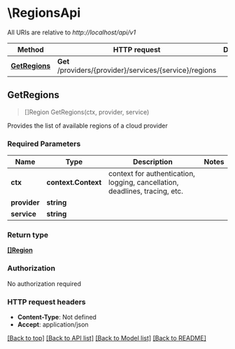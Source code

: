 # \RegionsApi

All URIs are relative to *http://localhost/api/v1*

Method | HTTP request | Description
------------- | ------------- | -------------
[**GetRegions**](RegionsApi.md#GetRegions) | **Get** /providers/{provider}/services/{service}/regions | 



## GetRegions

> []Region GetRegions(ctx, provider, service)


Provides the list of available regions of a cloud provider

### Required Parameters


Name | Type | Description  | Notes
------------- | ------------- | ------------- | -------------
**ctx** | **context.Context** | context for authentication, logging, cancellation, deadlines, tracing, etc.
**provider** | **string**|  | 
**service** | **string**|  | 

### Return type

[**[]Region**](Region.md)

### Authorization

No authorization required

### HTTP request headers

- **Content-Type**: Not defined
- **Accept**: application/json

[[Back to top]](#) [[Back to API list]](../README.md#documentation-for-api-endpoints)
[[Back to Model list]](../README.md#documentation-for-models)
[[Back to README]](../README.md)

